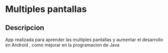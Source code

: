 # Multiples pantallas

## Descripcion

App realizada para aprender las multiples pantallas y aumentar el desarrollo en Android , como
mejorar en la programacion de Java
